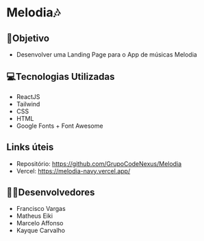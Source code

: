 # Melodia🎶

## 🎯Objetivo
- Desenvolver uma Landing Page para o App de músicas Melodia

## 💻Tecnologias Utilizadas
- ReactJS
- Tailwind
- CSS
- HTML
- Google Fonts + Font Awesome 

## Links úteis
- Repositório: https://github.com/GrupoCodeNexus/Melodia
- Vercel: https://melodia-navy.vercel.app/

## 🧑‍💻Desenvolvedores
- Francisco Vargas
- Matheus Eiki
- Marcelo Affonso
- Kayque Carvalho

